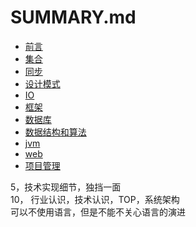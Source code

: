 # SUMMARY.md

* [前言](README.md)
* [集合](README.md)
* [同步](synchronize.md)
* [设计模式](design.md)
* [IO](README.md)
* [框架](framework.md)
* [数据库](database.md)
* [数据结构和算法](datastructure.md)
* [jvm](jvm.md)
* [web](README.md)
* [项目管理](README.md)

5，技术实现细节，独挡一面  
10， 行业认识，技术认识，TOP，系统架构  
可以不使用语言，但是不能不关心语言的演进

